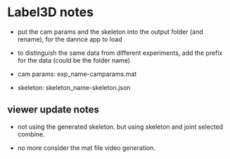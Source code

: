 # Label3D notes

+ put the cam params and the skeleton into the output folder (and rename), for the dannce app to load

+ to distinguish the same data from different experiments, add the prefix for the data
(could be the folder name)

+ cam params: exp_name-camparams.mat

+ skeleton: skeleton_name-skeleton.json

## viewer update notes

+ not using the generated skeleton. but using skeleton and joint selected combine.

+ no more consider the mat file video generation.